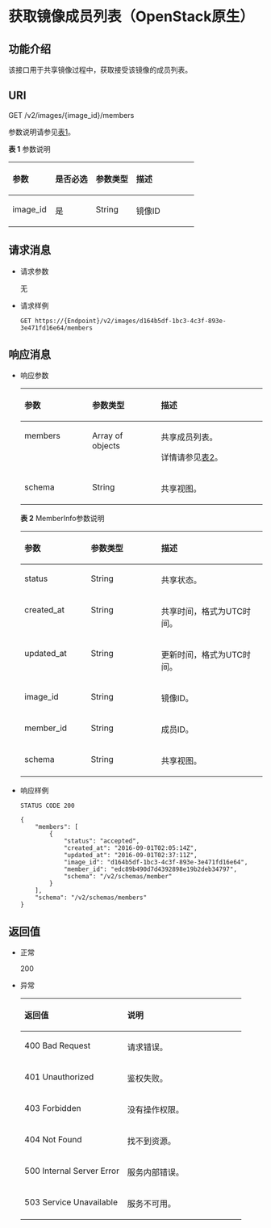 # 获取镜像成员列表（OpenStack原生）<a name="ims_03_0723"></a>

## 功能介绍<a name="section24723024"></a>

该接口用于共享镜像过程中，获取接受该镜像的成员列表。

## URI<a name="section21180630"></a>

GET /v2/images/\{image\_id\}/members

参数说明请参见[表1](#table27262282)。

**表 1**  参数说明

<a name="table27262282"></a>
<table><thead align="left"><tr id="row27551015"><th class="cellrowborder" valign="top" width="23.03%" id="mcps1.2.5.1.1"><p id="p17039762"><a name="p17039762"></a><a name="p17039762"></a>参数</p>
</th>
<th class="cellrowborder" valign="top" width="21.91%" id="mcps1.2.5.1.2"><p id="p38043494"><a name="p38043494"></a><a name="p38043494"></a>是否必选</p>
</th>
<th class="cellrowborder" valign="top" width="21.75%" id="mcps1.2.5.1.3"><p id="p1119157921331"><a name="p1119157921331"></a><a name="p1119157921331"></a>参数类型</p>
</th>
<th class="cellrowborder" valign="top" width="33.31%" id="mcps1.2.5.1.4"><p id="p61624137"><a name="p61624137"></a><a name="p61624137"></a>描述</p>
</th>
</tr>
</thead>
<tbody><tr id="row25499238"><td class="cellrowborder" valign="top" width="23.03%" headers="mcps1.2.5.1.1 "><p id="p52172387"><a name="p52172387"></a><a name="p52172387"></a>image_id</p>
</td>
<td class="cellrowborder" valign="top" width="21.91%" headers="mcps1.2.5.1.2 "><p id="p65213800"><a name="p65213800"></a><a name="p65213800"></a>是</p>
</td>
<td class="cellrowborder" valign="top" width="21.75%" headers="mcps1.2.5.1.3 "><p id="p3410274521331"><a name="p3410274521331"></a><a name="p3410274521331"></a>String</p>
</td>
<td class="cellrowborder" valign="top" width="33.31%" headers="mcps1.2.5.1.4 "><p id="p47826462"><a name="p47826462"></a><a name="p47826462"></a>镜像ID</p>
</td>
</tr>
</tbody>
</table>

## 请求消息<a name="section56407950"></a>

-   请求参数

    无

-   请求样例

    ```
    GET https://{Endpoint}/v2/images/d164b5df-1bc3-4c3f-893e-3e471fd16e64/members
    ```


## 响应消息<a name="section37909503"></a>

-   响应参数

    <a name="table3448659117582"></a>
    <table><thead align="left"><tr id="row1240616417582"><th class="cellrowborder" valign="top" width="27.947205279472048%" id="mcps1.1.4.1.1"><p id="p6537523417582"><a name="p6537523417582"></a><a name="p6537523417582"></a>参数</p>
    </th>
    <th class="cellrowborder" valign="top" width="28.407159284071586%" id="mcps1.1.4.1.2"><p id="p3416692117582"><a name="p3416692117582"></a><a name="p3416692117582"></a>参数类型</p>
    </th>
    <th class="cellrowborder" valign="top" width="43.645635436456345%" id="mcps1.1.4.1.3"><p id="p1605720117582"><a name="p1605720117582"></a><a name="p1605720117582"></a>描述</p>
    </th>
    </tr>
    </thead>
    <tbody><tr id="row2556488117582"><td class="cellrowborder" valign="top" width="27.947205279472048%" headers="mcps1.1.4.1.1 "><p id="p202041354101614"><a name="p202041354101614"></a><a name="p202041354101614"></a>members</p>
    </td>
    <td class="cellrowborder" valign="top" width="28.407159284071586%" headers="mcps1.1.4.1.2 "><p id="p102036546164"><a name="p102036546164"></a><a name="p102036546164"></a>Array of objects</p>
    </td>
    <td class="cellrowborder" valign="top" width="43.645635436456345%" headers="mcps1.1.4.1.3 "><p id="p1420210549169"><a name="p1420210549169"></a><a name="p1420210549169"></a>共享成员列表。</p>
    <p id="p05981305593"><a name="p05981305593"></a><a name="p05981305593"></a>详情请参见<a href="#table47745347163">表2</a>。</p>
    </td>
    </tr>
    <tr id="row5330047317582"><td class="cellrowborder" valign="top" width="27.947205279472048%" headers="mcps1.1.4.1.1 "><p id="p2237105217582"><a name="p2237105217582"></a><a name="p2237105217582"></a>schema</p>
    </td>
    <td class="cellrowborder" valign="top" width="28.407159284071586%" headers="mcps1.1.4.1.2 "><p id="p939051217582"><a name="p939051217582"></a><a name="p939051217582"></a>String</p>
    </td>
    <td class="cellrowborder" valign="top" width="43.645635436456345%" headers="mcps1.1.4.1.3 "><p id="p2243400117582"><a name="p2243400117582"></a><a name="p2243400117582"></a>共享视图。</p>
    </td>
    </tr>
    </tbody>
    </table>

    **表 2**  MemberInfo参数说明

    <a name="table47745347163"></a>
    <table><thead align="left"><tr id="row177518341163"><th class="cellrowborder" valign="top" width="27.447255274472553%" id="mcps1.2.4.1.1"><p id="p157751734151616"><a name="p157751734151616"></a><a name="p157751734151616"></a>参数</p>
    </th>
    <th class="cellrowborder" valign="top" width="29.027097290270977%" id="mcps1.2.4.1.2"><p id="p377543421614"><a name="p377543421614"></a><a name="p377543421614"></a>参数类型</p>
    </th>
    <th class="cellrowborder" valign="top" width="43.525647435256474%" id="mcps1.2.4.1.3"><p id="p14775103451614"><a name="p14775103451614"></a><a name="p14775103451614"></a>描述</p>
    </th>
    </tr>
    </thead>
    <tbody><tr id="row877510347162"><td class="cellrowborder" valign="top" width="27.447255274472553%" headers="mcps1.2.4.1.1 "><p id="p27752348167"><a name="p27752348167"></a><a name="p27752348167"></a>status</p>
    </td>
    <td class="cellrowborder" valign="top" width="29.027097290270977%" headers="mcps1.2.4.1.2 "><p id="p57752347164"><a name="p57752347164"></a><a name="p57752347164"></a>String</p>
    </td>
    <td class="cellrowborder" valign="top" width="43.525647435256474%" headers="mcps1.2.4.1.3 "><p id="p17755341167"><a name="p17755341167"></a><a name="p17755341167"></a>共享状态。</p>
    </td>
    </tr>
    <tr id="row2775113417167"><td class="cellrowborder" valign="top" width="27.447255274472553%" headers="mcps1.2.4.1.1 "><p id="p577543414167"><a name="p577543414167"></a><a name="p577543414167"></a>created_at</p>
    </td>
    <td class="cellrowborder" valign="top" width="29.027097290270977%" headers="mcps1.2.4.1.2 "><p id="p17775534161611"><a name="p17775534161611"></a><a name="p17775534161611"></a>String</p>
    </td>
    <td class="cellrowborder" valign="top" width="43.525647435256474%" headers="mcps1.2.4.1.3 "><p id="p47756349164"><a name="p47756349164"></a><a name="p47756349164"></a>共享时间，格式为UTC时间。</p>
    </td>
    </tr>
    <tr id="row1477583419160"><td class="cellrowborder" valign="top" width="27.447255274472553%" headers="mcps1.2.4.1.1 "><p id="p577523419160"><a name="p577523419160"></a><a name="p577523419160"></a>updated_at</p>
    </td>
    <td class="cellrowborder" valign="top" width="29.027097290270977%" headers="mcps1.2.4.1.2 "><p id="p187759346162"><a name="p187759346162"></a><a name="p187759346162"></a>String</p>
    </td>
    <td class="cellrowborder" valign="top" width="43.525647435256474%" headers="mcps1.2.4.1.3 "><p id="p1277553417163"><a name="p1277553417163"></a><a name="p1277553417163"></a>更新时间，格式为UTC时间。</p>
    </td>
    </tr>
    <tr id="row8776634121612"><td class="cellrowborder" valign="top" width="27.447255274472553%" headers="mcps1.2.4.1.1 "><p id="p2776113410160"><a name="p2776113410160"></a><a name="p2776113410160"></a>image_id</p>
    </td>
    <td class="cellrowborder" valign="top" width="29.027097290270977%" headers="mcps1.2.4.1.2 "><p id="p197761034141614"><a name="p197761034141614"></a><a name="p197761034141614"></a>String</p>
    </td>
    <td class="cellrowborder" valign="top" width="43.525647435256474%" headers="mcps1.2.4.1.3 "><p id="p7776143461612"><a name="p7776143461612"></a><a name="p7776143461612"></a>镜像ID。</p>
    </td>
    </tr>
    <tr id="row4776183417161"><td class="cellrowborder" valign="top" width="27.447255274472553%" headers="mcps1.2.4.1.1 "><p id="p6776203420161"><a name="p6776203420161"></a><a name="p6776203420161"></a>member_id</p>
    </td>
    <td class="cellrowborder" valign="top" width="29.027097290270977%" headers="mcps1.2.4.1.2 "><p id="p1377620348165"><a name="p1377620348165"></a><a name="p1377620348165"></a>String</p>
    </td>
    <td class="cellrowborder" valign="top" width="43.525647435256474%" headers="mcps1.2.4.1.3 "><p id="p147761734171613"><a name="p147761734171613"></a><a name="p147761734171613"></a>成员ID。</p>
    </td>
    </tr>
    <tr id="row8776163481619"><td class="cellrowborder" valign="top" width="27.447255274472553%" headers="mcps1.2.4.1.1 "><p id="p37761534151618"><a name="p37761534151618"></a><a name="p37761534151618"></a>schema</p>
    </td>
    <td class="cellrowborder" valign="top" width="29.027097290270977%" headers="mcps1.2.4.1.2 "><p id="p11776163431611"><a name="p11776163431611"></a><a name="p11776163431611"></a>String</p>
    </td>
    <td class="cellrowborder" valign="top" width="43.525647435256474%" headers="mcps1.2.4.1.3 "><p id="p7776123401620"><a name="p7776123401620"></a><a name="p7776123401620"></a>共享视图。</p>
    </td>
    </tr>
    </tbody>
    </table>

-   响应样例

    ```
    STATUS CODE 200
    ```

    ```
    {
        "members": [
            {
                "status": "accepted",
                "created_at": "2016-09-01T02:05:14Z",
                "updated_at": "2016-09-01T02:37:11Z",
                "image_id": "d164b5df-1bc3-4c3f-893e-3e471fd16e64",
                "member_id": "edc89b490d7d4392898e19b2deb34797",
                "schema": "/v2/schemas/member"
            }
        ],
        "schema": "/v2/schemas/members"
    }
    ```


## 返回值<a name="section61374531"></a>

-   正常

    200

-   异常

    <a name="table271454817439"></a>
    <table><thead align="left"><tr id="row3541095017439"><th class="cellrowborder" valign="top" width="46.54%" id="mcps1.1.3.1.1"><p id="p4971469317439"><a name="p4971469317439"></a><a name="p4971469317439"></a>返回值</p>
    </th>
    <th class="cellrowborder" valign="top" width="53.459999999999994%" id="mcps1.1.3.1.2"><p id="p35835717439"><a name="p35835717439"></a><a name="p35835717439"></a>说明</p>
    </th>
    </tr>
    </thead>
    <tbody><tr id="row2902697417439"><td class="cellrowborder" valign="top" width="46.54%" headers="mcps1.1.3.1.1 "><p id="p237466317439"><a name="p237466317439"></a><a name="p237466317439"></a>400 Bad Request</p>
    </td>
    <td class="cellrowborder" valign="top" width="53.459999999999994%" headers="mcps1.1.3.1.2 "><p id="p5812997617439"><a name="p5812997617439"></a><a name="p5812997617439"></a>请求错误。</p>
    </td>
    </tr>
    <tr id="row5340773917439"><td class="cellrowborder" valign="top" width="46.54%" headers="mcps1.1.3.1.1 "><p id="p3105962817439"><a name="p3105962817439"></a><a name="p3105962817439"></a>401 Unauthorized</p>
    </td>
    <td class="cellrowborder" valign="top" width="53.459999999999994%" headers="mcps1.1.3.1.2 "><p id="p3280197817439"><a name="p3280197817439"></a><a name="p3280197817439"></a>鉴权失败。</p>
    </td>
    </tr>
    <tr id="row2678235117439"><td class="cellrowborder" valign="top" width="46.54%" headers="mcps1.1.3.1.1 "><p id="p2188683517439"><a name="p2188683517439"></a><a name="p2188683517439"></a>403 Forbidden</p>
    </td>
    <td class="cellrowborder" valign="top" width="53.459999999999994%" headers="mcps1.1.3.1.2 "><p id="p2800317417439"><a name="p2800317417439"></a><a name="p2800317417439"></a>没有操作权限。</p>
    </td>
    </tr>
    <tr id="row16775501191954"><td class="cellrowborder" valign="top" width="46.54%" headers="mcps1.1.3.1.1 "><p id="p19013873191957"><a name="p19013873191957"></a><a name="p19013873191957"></a>404 Not Found</p>
    </td>
    <td class="cellrowborder" valign="top" width="53.459999999999994%" headers="mcps1.1.3.1.2 "><p id="p63728762191957"><a name="p63728762191957"></a><a name="p63728762191957"></a>找不到资源。</p>
    </td>
    </tr>
    <tr id="row5070198217439"><td class="cellrowborder" valign="top" width="46.54%" headers="mcps1.1.3.1.1 "><p id="p1321988617439"><a name="p1321988617439"></a><a name="p1321988617439"></a>500 Internal Server Error</p>
    </td>
    <td class="cellrowborder" valign="top" width="53.459999999999994%" headers="mcps1.1.3.1.2 "><p id="p6417782617439"><a name="p6417782617439"></a><a name="p6417782617439"></a>服务内部错误。</p>
    </td>
    </tr>
    <tr id="row4072952517439"><td class="cellrowborder" valign="top" width="46.54%" headers="mcps1.1.3.1.1 "><p id="p1075724317439"><a name="p1075724317439"></a><a name="p1075724317439"></a>503 Service Unavailable</p>
    </td>
    <td class="cellrowborder" valign="top" width="53.459999999999994%" headers="mcps1.1.3.1.2 "><p id="p6603036117439"><a name="p6603036117439"></a><a name="p6603036117439"></a>服务不可用。</p>
    </td>
    </tr>
    </tbody>
    </table>


